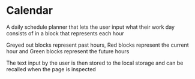 # Calendar

A daily schedule planner that lets the user input what their work day consists of in a block that represents each hour

Greyed out blocks represent past hours, Red blocks represent the current hour and Green blocks represent the future hours

The text input by the user is then stored to the local storage and can be recalled when the page is inspected

